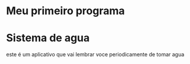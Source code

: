 <h1> Meu primeiro programa </h1>
<h1> Sistema de agua </h1>
<p> este é um aplicativo que vai lembrar voce periodicamente de tomar agua </p>
